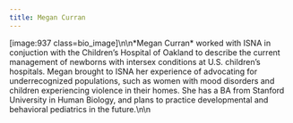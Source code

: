 ```yaml
---
title: Megan Curran
---
```


[image:937 class=bio_image]\n\n\*Megan Curran\* worked with <span class="caps">ISNA</span> in conjuction with the Children’s Hospital of Oakland to describe the current management of newborns with intersex conditions at U.S. children’s hospitals. Megan brought to <span class="caps">ISNA</span> her experience of advocating for underrecognized populations, such as women with mood disorders and children experiencing violence in their homes. She has a BA from Stanford University in Human Biology, and plans to practice developmental and behavioral pediatrics in the future.\n\n